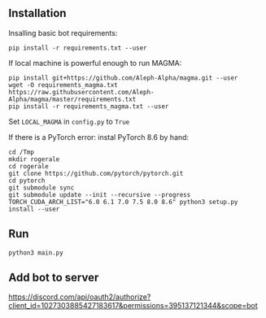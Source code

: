 ## Installation
Insalling basic bot requirements:
```
pip install -r requirements.txt --user
```

If local machine is powerful enough to run MAGMA:
```
pip install git+https://github.com/Aleph-Alpha/magma.git --user
wget -O requirements_magma.txt https://raw.githubusercontent.com/Aleph-Alpha/magma/master/requirements.txt
pip install -r requirements_magma.txt --user
```
Set `LOCAL_MAGMA` in `config.py` to `True` 

If there is a PyTorch error: instal PyTorch 8.6 by hand:
```
cd /Tmp
mkdir rogerale
cd rogerale
git clone https://github.com/pytorch/pytorch.git
cd pytorch
git submodule sync
git submodule update --init --recursive --progress
TORCH_CUDA_ARCH_LIST="6.0 6.1 7.0 7.5 8.0 8.6" python3 setup.py install --user
```

## Run
```python3 main.py```

## Add bot to server
https://discord.com/api/oauth2/authorize?client_id=1027303885427183617&permissions=395137121344&scope=bot

